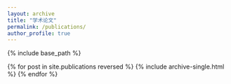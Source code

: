 ```yaml
---
layout: archive
title: "学术论文"
permalink: /publications/
author_profile: true
---
```


{% include base_path %}

{% for post in site.publications reversed %}
  {% include archive-single.html %}
{% endfor %}
